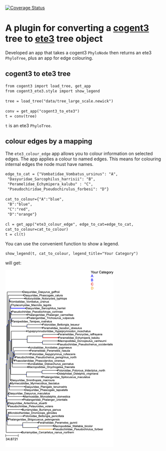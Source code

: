 [![Coverage Status](https://coveralls.io/repos/github/YapengLang/cogent3-ete3/badge.svg?branch=main)](https://coveralls.io/github/YapengLang/cogent3-ete3?branch=main)

# A plugin for converting a [cogent3](https://cogent3.org/) tree to [ete3](http://etetoolkit.org/) tree object 

Developed an app that takes a cogent3 `PhyloNode` then returns an ete3 `PhyloTree`, plus an app for edge colouring.

## cogent3 to ete3 tree
```
from cogent3 import load_tree, get_app
from cogent3_ete3.style import show_legend

tree = load_tree("data/tree_large_scale.newick")

conv = get_app("cogent3_to_ete3")
t = conv(tree)
```
`t` is an ete3 `PhyloTree`.

## colour edges by a mapping
The `ete3_colour_edge` app allows you to colour information on selected edges. The app applies a colour to named edges. This means for colouring internal edges the node must have names.

```
edge_to_cat = {"Vombatidae_Vombatus_ursinus": "A",
 "Dasyuridae_Sarcophilus_harrisii": "B",
 "Peramelidae_Echymipera_kalubu" : "C",
 "Pseudochiridae_Pseudochirulus_forbesi": "D"}

cat_to_colour={"A":"blue", 
 "B":"blue", 
 "C":"red", 
 "D":"orange"}

cl = get_app("ete3_colour_edge", edge_to_cat=edge_to_cat, cat_to_colour=cat_to_colour)
t = cl(t)
```

You can use the convenient function to show a legend.

```
show_legend(t, cat_to_colour, legend_title="Your Category")
```

will get:

![Tree Plot](data/coloured_tree.png)
